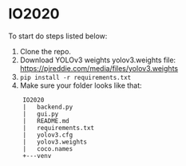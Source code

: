# IO2020
To start do steps listed below:
  1. Clone the repo.
  2. Download YOLOv3 weights yolov3.weights file: https://pjreddie.com/media/files/yolov3.weights
  3. ```pip install -r requirements.txt```
  4. Make sure your folder looks like that:
  ```
      IO2020
      |   backend.py
      |   gui.py
      |   README.md
      |   requirements.txt
      |   yolov3.cfg
      |   yolov3.weights 
      |   coco.names
      +---venv
  
 
